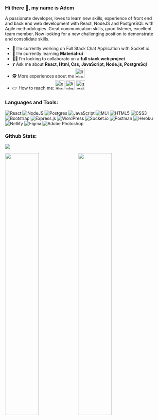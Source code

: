### Hi there 👋, my name is Adem

A passionate developer, loves to learn new skills, experience of front end and back end web development with React, NodeJS and PostgreSQL with Agile methodologies. Great communication skills, good listener, excellent team member. Now looking for a new challenging position to demonstrate and consolidate skills.

- 🎯 I’m currently working on Full Stack Chat Application with Socket.io
- 🧿 I’m currently learning **Material-ui**
- 👨‍💻 I’m looking to collaborate on a **full stack web project**
- ❓ Ask me about **React, Html, Css, JavaScript, Node.js, PostgreSql**
- 🕵️ More experiences about me [<img src='https://cdn.jsdelivr.net/npm/simple-icons@3.0.1/icons/linkedin.svg' alt='linkedin' height='30'>](https://www.linkedin.com/in/https://www.linkedin.com/in/ademalagoz//) 
- 👉 How to reach me: [<img src='https://cdn.jsdelivr.net/npm/simple-icons@3.0.1/icons/github.svg' alt='github' height='30'>](https://github.com/https://github.com/ademalagoz)  [<img src='https://cdn.jsdelivr.net/npm/simple-icons@3.0.1/icons/linkedin.svg' alt='linkedin' height='30'>](https://www.linkedin.com/in/https://www.linkedin.com/in/ademalagoz//)  [<img src='https://cdn.jsdelivr.net/npm/simple-icons@3.0.1/icons/gmail.svg' alt='gmail' height='30'>](ademalagozuk@gmail.com)

### Languages and Tools: 
![React](https://img.shields.io/badge/react-%2320232a.svg?style=for-the-badge&logo=react&logoColor=%2361DAFB)
![NodeJS](https://img.shields.io/badge/node.js-6DA55F?style=for-the-badge&logo=node.js&logoColor=white)
![Postgres](https://img.shields.io/badge/postgres-%23316192.svg?style=for-the-badge&logo=postgresql&logoColor=white)
![JavaScript](https://img.shields.io/badge/javascript-%23323330.svg?style=for-the-badge&logo=javascript&logoColor=%23F7DF1E)
![MUI](https://img.shields.io/badge/MUI-%230081CB.svg?style=for-the-badge&logo=mui&logoColor=white)
![HTML5](https://img.shields.io/badge/html5-%23E34F26.svg?style=for-the-badge&logo=html5&logoColor=white)
![CSS3](https://img.shields.io/badge/css3-%231572B6.svg?style=for-the-badge&logo=css3&logoColor=white)
![Bootstrap](https://img.shields.io/badge/bootstrap-%23563D7C.svg?style=for-the-badge&logo=bootstrap&logoColor=white)
![Express.js](https://img.shields.io/badge/express.js-%23404d59.svg?style=for-the-badge&logo=express&logoColor=%2361DAFB)
![WordPress](https://img.shields.io/badge/WordPress-%23117AC9.svg?style=for-the-badge&logo=WordPress&logoColor=white)
![Socket.io](https://img.shields.io/badge/Socket.io-black?style=for-the-badge&logo=socket.io&badgeColor=010101)
![Postman](https://img.shields.io/badge/Postman-FF6C37?style=for-the-badge&logo=postman&logoColor=white)
![Heroku](https://img.shields.io/badge/heroku-%23430098.svg?style=for-the-badge&logo=heroku&logoColor=white)
![Netlify](https://img.shields.io/badge/netlify-%23000000.svg?style=for-the-badge&logo=netlify&logoColor=#00C7B7)
![Figma](https://img.shields.io/badge/figma-%23F24E1E.svg?style=for-the-badge&logo=figma&logoColor=white)
![Adobe Photoshop](https://img.shields.io/badge/adobe%20photoshop-%2331A8FF.svg?style=for-the-badge&logo=adobe%20photoshop&logoColor=white)

### Github Stats: 
![](https://github-profile-trophy.vercel.app/?username=ademalagoz&title=Repositories,Commits,PullRequest,Stars)
<!-- https://github-profile-trophy.vercel.app/?username=ademalagoz&title=Stars,Followers -->
<img align="left" width="47%" src="https://github-readme-stats.vercel.app/api?username=ademalagoz&show_icons=true&theme=radical"/>
<img align="left" width="47%" heigth="15%"  src="https://github-readme-stats.vercel.app/api/top-langs/?username=ademalagoz&layout=compact"/> 
<br/>

<a target="_blank" rel="noopener noreferrer" href="https://camo.githubusercontent.com/76d7dcb6c796999cff50aa22379a1c580ef3e5eaae0b15dcc1b50b5831d1c06f/68747470733a2f2f6b6f6d617265762e636f6d2f67687076632f3f757365726e616d653d6573696e"><img src="https://camo.githubusercontent.com/76d7dcb6c796999cff50aa22379a1c580ef3e5eaae0b15dcc1b50b5831d1c06f/68747470733a2f2f6b6f6d617265762e636f6d2f67687076632f3f757365726e616d653d6573696e" alt="" data-canonical-src="https://komarev.com/ghpvc/?username=ademalagoz" style="max-width: 100%;"></a>


